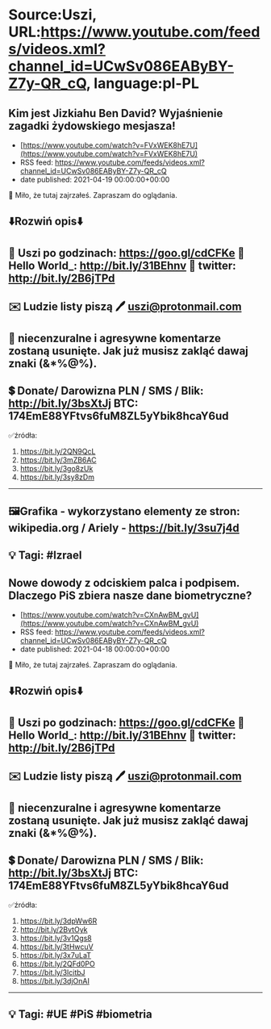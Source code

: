 # Source:Uszi, URL:https://www.youtube.com/feeds/videos.xml?channel_id=UCwSv086EAByBY-Z7y-QR_cQ, language:pl-PL

## Kim jest Jizkiahu Ben David? Wyjaśnienie zagadki żydowskiego mesjasza!
 - [https://www.youtube.com/watch?v=FVxWEK8hE7U](https://www.youtube.com/watch?v=FVxWEK8hE7U)
 - RSS feed: https://www.youtube.com/feeds/videos.xml?channel_id=UCwSv086EAByBY-Z7y-QR_cQ
 - date published: 2021-04-19 00:00:00+00:00

🤪 Miło, że tutaj zajrzałeś.  Zapraszam do oglądania.

⬇️Rozwiń opis⬇️
------------------------------------------------------------
👀 Uszi po godzinach: https://goo.gl/cdCFKe
👀 Hello World_: http://bit.ly/31BEhnv
👀 twitter: http://bit.ly/2B6jTPd
------------------------------------------------------------
✉️ Ludzie listy piszą 
🖊️ uszi@protonmail.com
------------------------------------------------------------
👺 niecenzuralne i agresywne komentarze zostaną usunięte.  Jak już musisz zakląć dawaj znaki (&*%@%).
------------------------------------------------------------
💲 Donate/ Darowizna
PLN / SMS / Blik: http://bit.ly/3bsXtJj
BTC: 174EmE88YFtvs6fuM8ZL5yYbik8hcaY6ud
-------------------------------------------------------------
✅źródła:
1. https://bit.ly/2QN9QcL
2. https://bit.ly/3mZB6AC
3. https://bit.ly/3go8zUk
4. https://bit.ly/3sy8zDm
--------------------------------------------------------------
🖼Grafika - wykorzystano elementy ze stron: 
wikipedia.org / Ariely - https://bit.ly/3su7j4d
---------------------------------------------------------------
💡 Tagi: #Izrael
--------------------------------------------------------------

## Nowe dowody z odciskiem palca i podpisem. Dlaczego PiS zbiera nasze dane biometryczne?
 - [https://www.youtube.com/watch?v=CXnAwBM_gvU](https://www.youtube.com/watch?v=CXnAwBM_gvU)
 - RSS feed: https://www.youtube.com/feeds/videos.xml?channel_id=UCwSv086EAByBY-Z7y-QR_cQ
 - date published: 2021-04-18 00:00:00+00:00

🤪 Miło, że tutaj zajrzałeś.  Zapraszam do oglądania.

⬇️Rozwiń opis⬇️
------------------------------------------------------------
👀 Uszi po godzinach: https://goo.gl/cdCFKe
👀 Hello World_: http://bit.ly/31BEhnv
👀 twitter: http://bit.ly/2B6jTPd
------------------------------------------------------------
✉️ Ludzie listy piszą 
🖊️ uszi@protonmail.com
------------------------------------------------------------
👺 niecenzuralne i agresywne komentarze zostaną usunięte.  Jak już musisz zakląć dawaj znaki (&*%@%).
------------------------------------------------------------
💲 Donate/ Darowizna
PLN / SMS / Blik: http://bit.ly/3bsXtJj
BTC: 174EmE88YFtvs6fuM8ZL5yYbik8hcaY6ud
-------------------------------------------------------------
✅źródła:
1. https://bit.ly/3dpWw6R
2. http://bit.ly/2BvtOyk
3. https://bit.ly/3v1Qgs8
4. https://bit.ly/3tHwcuV
5. https://bit.ly/3x7uLaT
6. https://bit.ly/2QFd0PO
7. https://bit.ly/3lcitbJ
8. https://bit.ly/3djOnAI
---------------------------------------------------------------
💡 Tagi: #UE #PiS #biometria
--------------------------------------------------------------

